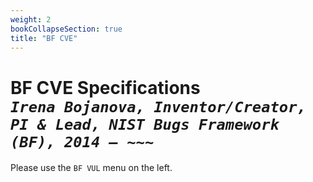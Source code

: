 ```yaml
---
weight: 2
bookCollapseSection: true
title: "BF CVE"
---
```


<!-- Google tag (gtag.js) -->
<script async src="https://www.googletagmanager.com/gtag/js?id=G-PJ364XPP9F"></script>
<script>
  window.dataLayer = window.dataLayer || [];
  function gtag(){dataLayer.push(arguments);}
  gtag('js', new Date());

  gtag('config', 'G-PJ364XPP9F');
</script>

# BF CVE Specifications  <br/>_`Irena Bojanova, Inventor/Creator, PI & Lead, NIST Bugs Framework (BF), 2014 – ~~~`_

Please use the `BF VUL` menu on the left.
